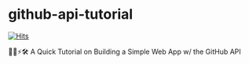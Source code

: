 # github-api-tutorial
[![Hits](https://hits.seeyoufarm.com/api/count/incr/badge.svg?url=https%3A%2F%2Fgithub.com%2Fnaim08%2Fhit-counter&count_bg=%2360AD00&title_bg=%23000000&icon=pivotaltracker.svg&icon_color=%231C3ED6&title=hits&edge_flat=false)](https://hits.seeyoufarm.com)

👨‍💻⚡️🛠 A Quick Tutorial on Building a Simple Web App w/ the GitHub API
